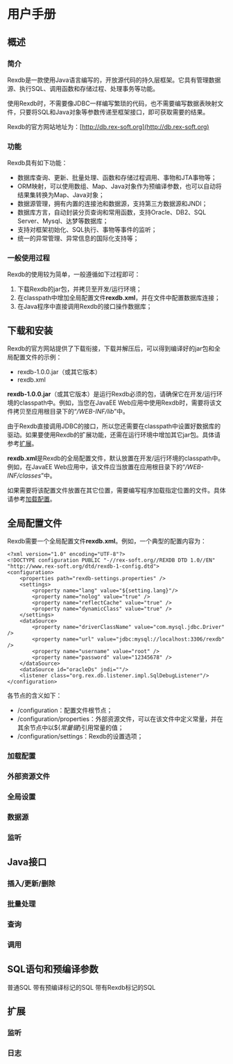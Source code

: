 # 用户手册 #

## 概述 ##
### 简介 ###

Rexdb是一款使用Java语言编写的，开放源代码的持久层框架。它具有管理数据源、执行SQL、调用函数和存储过程、处理事务等功能。

使用Rexdb时，不需要像JDBC一样编写繁琐的代码，也不需要编写数据表映射文件，只要将SQL和Java对象等参数传递至框架接口，即可获取需要的结果。

Rexdb的官方网站地址为：[http://db.rex-soft.org](http://db.rex-soft.org)

### 功能 ###

Rexdb具有如下功能：

- 数据库查询、更新、批量处理、函数和存储过程调用、事物和JTA事物等；
- ORM映射，可以使用数组、Map、Java对象作为预编译参数，也可以自动将结果集转换为Map、Java对象；
- 数据源管理，拥有内置的连接池和数据源，支持第三方数据源和JNDI；
- 数据库方言，自动封装分页查询和常用函数，支持Oracle、DB2、SQL Server、Mysql、达梦等数据库；
- 支持对框架初始化、SQL执行、事物等事件的监听；
- 统一的异常管理、异常信息的国际化支持等；

### 一般使用过程 ###

Rexdb的使用较为简单，一般遵循如下过程即可：

1. 下载Rexdb的jar包，并拷贝至开发/运行环境；
2. 在classpath中增加全局配置文件**rexdb.xml**，并在文件中配置数据库连接；
3. 在Java程序中直接调用Rexdb的接口操作数据库；


## 下载和安装 ##

Rexdb的官方网站提供了下载衔接，下载并解压后，可以得到编译好的jar包和全局配置文件的示例：

- rexdb-1.0.0.jar（或其它版本）
- rexdb.xml

**rexdb-1.0.0.jar**（或其它版本）是运行Rexdb必须的包，请确保它在开发/运行环境的classpath中。例如，当您在JavaEE Web应用中使用Rexdb时，需要将该文件拷贝至应用根目录下的“*/WEB-INF/lib*”中。

由于Rexdb直接调用JDBC的接口，所以您还需要在classpath中设置好数据库的驱动。如果要使用Rexdb的扩展功能，还需在运行环境中增加其它jar包。具体请参考[扩展](http://#)。

**rexdb.xml**是Rexdb的全局配置文件，默认放置在开发/运行环境的classpath中。例如，在JavaEE Web应用中，该文件应当放置在应用根目录下的“*/WEB-INF/classes*”中。

如果需要将该配置文件放置在其它位置，需要编写程序加载指定位置的文件。具体请参考[加载配置](http://#)。

## 全局配置文件 ##

Rexdb需要一个全局配置文件**rexdb.xml**。例如，一个典型的配置内容为：

	<?xml version="1.0" encoding="UTF-8"?> 
	<!DOCTYPE configuration PUBLIC "-//rex-soft.org//REXDB DTD 1.0//EN" "http://www.rex-soft.org/dtd/rexdb-1-config.dtd">
	<configuration>
		<properties path="rexdb-settings.properties" />
		<settings>
			<property name="lang" value="${setting.lang}"/>
			<property name="nolog" value="true" />
			<property name="reflectCache" value="true" />
			<property name="dynamicClass" value="true" />
		</settings>
		<dataSource>
			<property name="driverClassName" value="com.mysql.jdbc.Driver" />
			<property name="url" value="jdbc:mysql://localhost:3306/rexdb" />
			<property name="username" value="root" />
			<property name="password" value="12345678" />
		</dataSource>
		<dataSource id="oracleDs" jndi=""/>
	 	<listener class="org.rex.db.listener.impl.SqlDebugListener"/> 
	</configuration>

各节点的含义如下：

- /configuration：配置文件根节点；
- /configuration/properties：外部资源文件，可以在该文件中定义常量，并在其余节点中以${*常量键*}引用常量的值；
- /configuration/settings：Rexdb的设置选项；


### 加载配置 ###



### 外部资源文件 ###
### 全局设置 ###
### 数据源 ###
### 监听 ###

## Java接口 ##
### 插入/更新/删除 ###
### 批量处理 ###
### 查询 ###
### 调用 ###

## SQL语句和预编译参数 ##
普通SQL
带有预编译标记的SQL
带有Rexdb标记的SQL

## 扩展 ##
### 监听 ###

### 日志 ###
